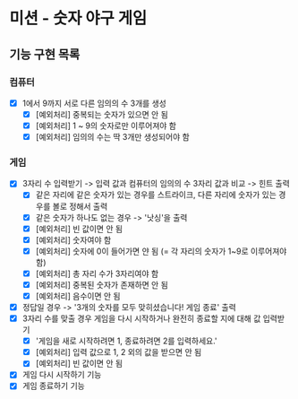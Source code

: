 # 미션 - 숫자 야구 게임

## 기능 구현 목록
### 컴퓨터
- [x] 1에서 9까지 서로 다른 임의의 수 3개를 생성 
    - [x] [예외처리] 중복되는 숫자가 있으면 안 됨
    - [x] [예외처리] 1 ~ 9의 숫자로만 이루어져야 함
    - [x] [예외처리] 임의의 수는 딱 3개만 생성되어야 함

### 게임
- [x] 3자리 수 입력받기 -> 입력 값과 컴퓨터의 임의의 수 3자리 값과 비교 -> 힌트 출력
    - [x] 같은 자리에 같은 숫자가 있는 경우를 스트라이크, 다른 자리에 숫자가 있는 경우를 볼로 정해서 출력
    - [x] 같은 숫자가 하나도 없는 경우 -> '낫싱'을 출력
    - [x] [예외처리] 빈 값이면 안 됨
    - [x] [예외처리] 숫자여야 함
    - [x] [예외처리] 숫자에 0이 들어가면 얀 됨 (= 각 자리의 숫자가 1~9로 이루어져야 함)
    - [x] [예외처리] 총 자리 수가 3자리여야 함
    - [x] [예외처리] 중복된 숫자가 존재하면 안 됨
    - [x] [예외처리] 음수이면 안 됨
- [x] 정답일 경우 -> '3개의 숫자를 모두 맞히셨습니다! 게임 종료' 출력
- [x] 3자리 수를 맞출 경우 게임을 다시 시작하거나 완전히 종료할 지에 대해 값 입력받기
    - [x] '게임을 새로 시작하려면 1, 종료하려면 2를 입력하세요.'
    - [x] [예외처리] 입력 값으로 1, 2 외의 값을 받으면 안 됨
    - [x] [예외처리] 빈 값이면 안 됨
- [x] 게임 다시 시작하기 기능
- [x] 게임 종료하기 기능 